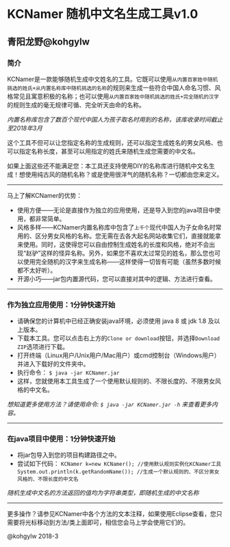# KCNamer 随机中文名生成工具v1.0 #
## 青阳龙野@kohgylw ##

### 简介
KCNamer是一款能够随机生成中文姓名的工具。它既可以使用`从内置百家姓中随机挑选的姓氏+从内置名称库中随机挑选的名称`的规则来生成一些符合中国人命名习惯、风格常见且寓意积极的名称；也可以使用`从内置百家姓中随机挑选的姓氏+完全随机的汉字`的规则生成的毫无规律可循、完全听天由命的名称。

_内置名称库包含了数百个现代中国人为孩子取名时用到的名称，该库收录时间截止至2018年3月_

这个工具不但可以让您指定名称的生成规则，还可以指定生成姓名的男女风格、也可以指定名称长度，甚至可以用指定的姓氏来随机生成您需要的中文名。

如果上面这些还不能满足您：本工具还支持使用DIY的名称库进行随机中文名生成！想使用纯古风的随机名称？或是使用很洋气的随机名称？一切都由您来定义。

------------------

马上了解KCNamer的优势：
* 使用方便——无论是直接作为独立的应用使用，还是导入到您的java项目中使用，都非常简单。
* 风格多样——KCNamer内置名称库中包含了`上千个`现代中国人为子女命名时常用的、区分男女风格的名称。您无需在去各大起名网站收集它们，直接就能拿来使用。同时，这使得您可以自由控制生成姓名的长度和风格，绝对不会出现“赵驴”这样的怪异名称。另外，如果您不喜欢太过常见的姓名，那么您也可以使用完全随机的汉字来生成名称——这样使得一切皆有可能（虽然多数时候都不太好听）。
* 开源小巧——jar包内置源代码，您可以直接对其中的逻辑、方法进行查看。

------------------

### 作为独立应用使用：1分钟快速开始
+ 请确保您的计算机中已经正确安装java环境，必须使用 java 8 或 jdk 1.8 及以上版本。 
+ 下载本工具。您可以点击右上方的`Clone or download`按钮，并选择`Download ZIP`选项进行下载。
+ 打开终端（Linux用户/Unix用户/Mac用户）或cmd控制台（Windows用户）并进入下载好的文件夹中。
+ 执行命令：
`$ java -jar KCNamer.jar`
+ 这样，您就使用本工具生成了一个使用默认规则的、不限长度的、不限男女风格的中文名。

_想知道更多使用方法？请使用命令: `$ java -jar KCNamer.jar -h` 来查看更多内容。_

------------------

### 在java项目中使用：1分钟快速开始
+ 将jar包导入到您的项目构建路径之中。
+ 尝试如下代码：
`KCNamer k=new KCNamer(); //使用默认规则实例化KCNamer工具`
`System.out.println(k.getRandomName()); //生成一个默认规则的、不区分男女风格的、不限长度的中文名`

_随机生成中文名的方法返回的值均为字符串类型，即随机生成的中文名称_

------------------

更多操作？请参见KCNamer中各个方法的文本注释，如果使用Eclipse查看，您只需要将光标移动到方法/类上面即可，相信您会马上学会使用它们的。

@kohgylw 2018-3



